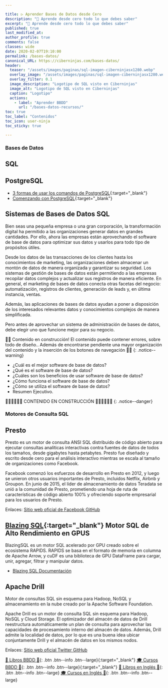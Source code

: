 ```yaml
---

title: ▷ Aprender Bases de Datos desde Cero
description: "📁 Aprende desde cero todo lo que debes saber"
excerpt: "📁 Aprende desde cero todo lo que debes saber"
published: true
last_modified_at: 
author_profile: true
comments: false
classes: wide
date: 2020-02-07T19:10:00
permalink: /bases-datos/
canonical_URL: https://ciberninjas.com/bases-datos/
header:
  teaser: "/assets/images/paginas/sql-imagen-ciberninjasx1280.webp"
  overlay_image: "/assets/images/paginas/sql-imagen-ciberninjasx1280.webp"
  overlay_filter: 0.1
  image_description: "Logotipo de SQL visto en Ciberninjas"
  image_alt: "Logotipo de SQL visto en Ciberninjas"
  caption: "Logotipo"
  actions:
    - label: "Aprender BBDD"
      url: "/bases-datos-recursos/"
toc: true
toc_label: "Contenidos"
toc_icon: user-ninja
toc_sticky: true

---
```


### Bases de Datos

## SQL 

## PostgreSQL

* [3 formas de usar los comandos de PostgreSQL](https://opensource.com/article/20/2/postgresql-commands){:target="_blank"}
* [Comenzando con PostgreSQL](https://opensource.com/article/19/11/getting-started-postgresql){:target="_blank"}

## Sistemas de Bases de Datos SQL

Bien seas una pequeña empresa o una gran corporación, la transformación digital ha permitido a las organizaciones generar datos en grandes cantidades. Por ello, ahora las empresas están aprovechando el software de base de datos para optimizar sus datos y usarlos para todo tipo de propósitos útiles.

Desde los datos de las transacciones de los clientes hasta los conocimientos de marketing, las organizaciones deben almacenar un montón de datos de manera organizada y garantizar su seguridad. Los sistemas de gestión de bases de datos están permitiendo a las empresas recopilar datos complejos y actualizar sus registros de manera eficiente. En general, el marketing de bases de datos conecta otras facetas del negocio: automatización, registros de clientes, generación de leads y, en última instancia, ventas.

Además, las aplicaciones de bases de datos ayudan a poner a disposición de los interesados ​​relevantes datos y conocimientos complejos de manera simplificada.

Pero antes de aprovechar un sistema de administración de bases de datos, debe elegir uno que funcione mejor para su negocio.

👷‍♂️ Contenido en construcción! El contenido puede contener errores, sobre todo de diseño.. Además de encontrarse pendiente una mayor organización del contenido y la inserción de los botones de navegación 👷‍♂️
{: .notice--warning}

<!-- https://blog.sqlauthority.com/2020/01/24/sql-server-tools-i-use-and-recommend-updated-january-2020/  -->

* ¿Cuál es el mejor software de base de datos?
* ¿Qué es el software de base de datos?
* ¿Cuáles son los beneficios de usar software de base de datos?
* ¿Cómo funciona el software de base de datos?
* ¿Cómo se utiliza el software de base de datos?
* Resumen Ejecutivo.

🚧👷‍♂️🚧👷‍♂️ CONTENIDO EN CONSTRUCCIÓN 👷‍♂️🚧👷‍♂️🚧
{: .notice--danger}
<!-- https://www.adamenfroy.com/database-software -->

### Motores de Consulta SQL

## Presto

Presto es un motor de consulta ANSI SQL distribuido de código abierto para ejecutar consultas analíticas interactivas contra fuentes de datos de todos los tamaños, desde gigabytes hasta petabytes. Presto fue diseñado y escrito desde cero para el análisis interactivo mientras se escala al tamaño de organizaciones como Facebook.

Facebook comenzó los esfuerzos de desarrollo en Presto en 2012, y luego se unieron otros usuarios importantes de Presto, incluidos Netflix, Airbnb y Groupon. En junio de 2015, el líder de almacenamiento de datos Teradata se unió a la comunidad de Presto, prometiendo una hoja de ruta de características de código abierto 100% y ofreciendo soporte empresarial para los usuarios de Presto.

Enlaces: [Sitio web oficial de ](https://prestodb.io/)  [Facebook ](https://www.facebook.com/prestodb)  [GitHub](https://github.com/prestodb/presto)

## [Blazing SQL](https://www.blazingsql.com){:target="_blank"} Motor SQL de Alto Rendimiento en GPUS

BlazingSQL es un motor SQL acelerado por GPU creado sobre el ecosistema RAPIDS. RAPIDS se basa en el formato de memoria en columna de Apache Arrow, y cuDF es una biblioteca de GPU DataFrame para cargar, unir, agregar, filtrar y manipular datos.

* [Blazing SQL Documentación](https://docs.blazingdb.com/docs/blazingsql)
<!-- Comparativas: https://stackshare.io/search/q=similar%20sql%20oracle -->

## Apache Drill

Motor de consultas SQL sin esquema para Hadoop, NoSQL y almacenamiento en la nube creado por la Apache Software Foundation.

Apache Drill es un motor de consulta SQL sin esquema para Hadoop, NoSQL y Cloud Storage. El optimizador del almacén de datos de Drill reestructura automáticamente un plan de consulta para aprovechar las capacidades de procesamiento interno del almacén de datos. Además, Drill admite la localidad de datos, por lo que es una buena idea ubicar conjuntamente Drill y el almacén de datos en los mismos nodos.

Enlaces: [Sitio web oficial ](https://drill.apache.org/)  [Twitter ](https://twitter.com/apachedrill)  [GitHub](https://github.com/apache/drill/tree/1.16.0)

[📕 Libros BBDD 📂](https://kutt.it/bases-datos-libros){: .btn .btn--info .btn--large}{:target="_blank"}
 [🎓 Cursos BBDD 📂](https://kutt.it/bases-datos-cursos){: .btn .btn--info .btn--large}{:target="_blank"}  [📕 Libros en Inglés 📂](/biblioteca-de-programacion-y-tecnologia-ingles/#base-de-datos){: .btn .btn--info .btn--large} [🎓 Cursos en Inglés 📂](/cursos-tecnologia-ingles/#-bases-de-datos){: .btn .btn--info .btn--large}
